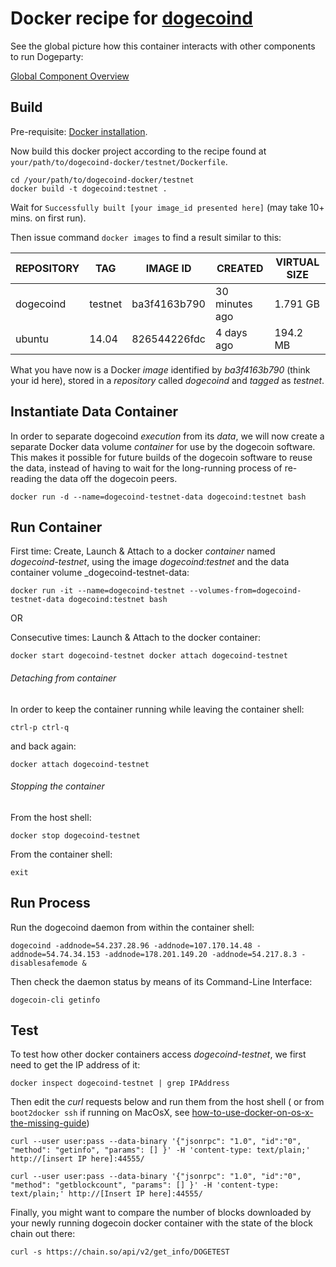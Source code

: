 # Docker recipe for [dogecoind](https://github.com/dogecoin/dogecoin)

See the global picture how this container interacts with other components to run Dogeparty:

[Global Component Overview](http://www.inkpad.io/1GMXYwxl4Q)

## Build

Pre-requisite: [Docker installation](https://docs.docker.com/).

Now build this docker project according to the recipe found at ``your/path/to/dogecoind-docker/testnet/Dockerfile``.
	
```
cd /your/path/to/dogecoind-docker/testnet
docker build -t dogecoind:testnet .
```
Wait for ``Successfully built [your image_id presented here]`` (may take 10+ mins. on first run).
	
Then issue command ```docker images``` to find a result similar to this:
	
| REPOSITORY |   TAG   |  IMAGE ID    |    CREATED     | VIRTUAL SIZE |
| ---------- | ------- | ------------ | -------------- | ------------ |
| dogecoind  | testnet | ba3f4163b790 | 30 minutes ago | 1.791 GB |
| ubuntu     | 14.04   | 826544226fdc | 4 days ago     | 194.2 MB |
	
What you have now is a Docker _image_ identified by _ba3f4163b790_ (think your id here), stored in a _repository_ called _dogecoind_ and _tagged_ as _testnet_.

## Instantiate Data Container

In order to separate dogecoind _execution_ from its _data_, we will now create a separate Docker data volume _container_ for use by the dogecoin software. This makes it possible for future builds of the dogecoin software to reuse the data, instead of having to wait for the long-running process of re-reading the data off the dogecoin peers. 

``docker run -d --name=dogecoind-testnet-data dogecoind:testnet bash``


## Run Container

First time: Create, Launch & Attach to a docker _container_ named _dogecoind-testnet_, using the image _dogecoind:testnet_ and the data container volume _dogecoind-testnet-data:

``docker run -it --name=dogecoind-testnet --volumes-from=dogecoind-testnet-data dogecoind:testnet bash``
    
OR
    
Consecutive times: Launch & Attach to the docker container:
	
``
docker start dogecoind-testnet
docker attach dogecoind-testnet
``

###### Detaching from container

In order to keep the container running while leaving the container shell:
	
``ctrl-p ctrl-q``
	
and back again:
	
``docker attach dogecoind-testnet``
	
###### Stopping the container

From the host shell:
	
``docker stop dogecoind-testnet``
	
From the container shell:
	
``exit``   

## Run Process

Run the dogecoind daemon from within the container shell:

``dogecoind -addnode=54.237.28.96 -addnode=107.170.14.48 -addnode=54.74.34.153 -addnode=178.201.149.20 -addnode=54.217.8.3 -disablesafemode &``

Then check the daemon status by means of its Command-Line Interface:
	
``dogecoin-cli getinfo``

## Test

To test how other docker containers access _dogecoind-testnet_, we first need to get the IP address of it:
	
``docker inspect dogecoind-testnet | grep IPAddress``
	
Then edit the _curl_ requests below and run them from the host shell ( or from ``boot2docker ssh`` if running on MacOsX, see [how-to-use-docker-on-os-x-the-missing-guide](http://viget.com/extend/how-to-use-docker-on-os-x-the-missing-guide))


	curl --user user:pass --data-binary '{"jsonrpc": "1.0", "id":"0", "method": "getinfo", "params": [] }' -H 'content-type: text/plain;' http://[insert IP here]:44555/

	curl --user user:pass --data-binary '{"jsonrpc": "1.0", "id":"0", "method": "getblockcount", "params": [] }' -H 'content-type: text/plain;' http://[Insert IP here]:44555/


Finally, you might want to compare the number of blocks downloaded by your newly running dogecoin docker container with the state of the block chain out there:

	curl -s https://chain.so/api/v2/get_info/DOGETEST

